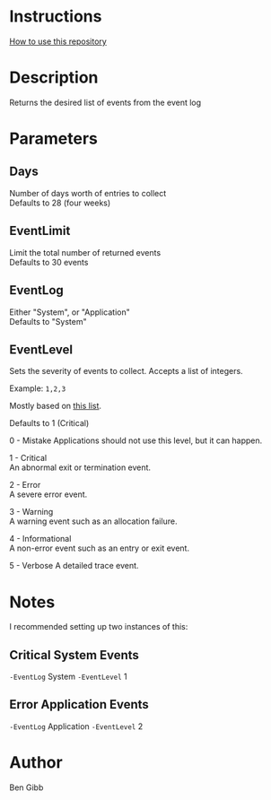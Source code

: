 # Instructions
[How to use this repository](../../README.md)

# Description

Returns the desired list of events from the event log

# Parameters

## Days

Number of days worth of entries to collect  
Defaults to 28 (four weeks)

## EventLimit

Limit the total number of returned events  
Defaults to 30 events

## EventLog

Either "System", or "Application"  
Defaults to "System"

## EventLevel

Sets the severity of events to collect. Accepts a list of integers.

Example: `1,2,3`

Mostly based on [this list](https://docs.microsoft.com/en-us/windows/win32/wes/eventmanifestschema-leveltype-complextype#remarks).

Defaults to 1 (Critical)

0 - Mistake
Applications should not use this level, but it can happen.

1 - Critical  
An abnormal exit or termination event.

2 - Error  
A severe error event.

3 - Warning  
A warning event such as an allocation failure.

4 - Informational  
A non-error event such as an entry or exit event.

5 - Verbose
A detailed trace event.

# Notes

I recommended setting up two instances of this:

## Critical System Events
`-EventLog` System `-EventLevel` 1

## Error Application Events
`-EventLog` Application `-EventLevel` 2

# Author

Ben Gibb
